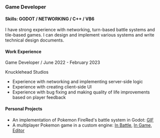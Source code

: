 ### Game Developer
#### Skills: GODOT / NETWORKING / C++ / VB6
I have strong experience with networking, turn-based battle systems and tile-based games.
I can design and implement various systems and write technical design documents.

#### Work Experience
Game Developer / June 2022 - February 2023

Knucklehead Studios
- Experience with networking and implementing server-side logic
- Experience with creating client-side UI
- Experience with bug fixing and making quality of life improvements based on player feedback

#### Personal Projects
- An implementation of Pokemon FireRed's battle system in Godot: [GIF](Battle.gif)
- A multiplayer Pokemon game in a custom engine: [In Battle](Battle.png), [In Game](Ingame.PNG), [Editor](Editor.png)

